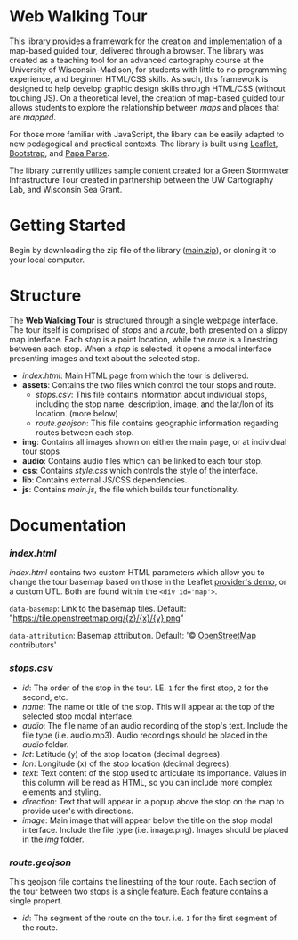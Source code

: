 # Web Walking Tour
This library provides a framework for the creation and implementation of a map-based guided tour, delivered through a browser. The library was created as a teaching tool for an advanced cartography course at the University of Wisconsin-Madison, for students with little to no programming experience, and beginner HTML/CSS skills. As such, this framework is designed to help develop graphic design skills through HTML/CSS (without touching JS). On a theoretical level, the creation of map-based guided tour allows students to explore the relationship between _maps_ and places that are _mapped_. 

For those more familiar with JavaScript, the libary can be easily adapted to new pedagogical and practical contexts. The library is built using [Leaflet](https://leafletjs.com/), [Bootstrap](https://getbootstrap.com/), and [Papa Parse](https://www.papaparse.com/). 

The library currently utilizes sample content created for a Green Stormwater Infrastructure Tour created in partnership between the UW Cartography Lab, and Wisconsin Sea Grant.

# Getting Started
Begin by downloading the zip file of the library ([main.zip](https://github.com/cartobaldrica/web-walking-tour/archive/refs/heads/main.zip)), or cloning it to your local computer.

# Structure
The __Web Walking Tour__ is structured through a single webpage interface. The tour itself is comprised of _stops_ and a _route_, both presented on a slippy map interface. Each _stop_ is a point location, while the _route_ is a linestring between each stop. When a _stop_ is selected, it opens a modal interface presenting images and text about the selected stop. 

- _index.html_: Main HTML page from which the tour is delivered.
- __assets__: Contains the two files which control the tour stops and route. 
    - _stops.csv_: This file contains information about individual stops, including the stop name, description, image, and the lat/lon of its location. (more below)
    - _route.geojson_: This file contains geographic information regarding routes between each stop.
- __img__: Contains all images shown on either the main page, or at individual tour stops
- __audio__: Contains audio files which can be linked to each tour stop.
- __css__: Contains _style.css_ which controls the style of the interface.
- __lib__: Contains external JS/CSS dependencies.
- __js__: Contains _main.js_, the file which builds tour functionality.

# Documentation

### _index.html_
_index.html_ contains two custom HTML parameters which allow you to change the tour basemap based on those in the Leaflet [provider's demo](https://leaflet-extras.github.io/leaflet-providers/preview/), or a custom UTL. Both are found within the `<div id='map'>`. 

`data-basemap`: Link to the basemap tiles. Default: "https://tile.openstreetmap.org/{z}/{x}/{y}.png"

`data-attribution`: Basemap attribution. Default: '&copy; <a href="https://www.openstreetmap.org/copyright">OpenStreetMap</a> contributors'

### _stops.csv_
- _id_: The order of the stop in the tour. I.E. `1` for the first stop, `2` for the second, etc. 
- _name_: The name or title of the stop. This will appear at the top of the selected stop modal interface. 
- _audio_: The file name of an audio recording of the stop's text. Include the file type (i.e. audio.mp3). Audio recordings should be placed in the _audio_ folder.  
- _lat_: Latitude (y) of the stop location (decimal degrees).
- _lon_: Longitude (x) of the stop location (decimal degrees).
- _text_: Text content of the stop used to articulate its importance. Values in this column will be read as HTML, so you can include more complex elements and styling. 
- _direction_: Text that will appear in a popup above the stop on the map to provide user's with directions. 
- _image_: Main image that will appear below the title on the stop modal interface. Include the file type (i.e. image.png). Images should be placed in the _img_ folder.

### _route.geojson_
This geojson file contains the linestring of the tour route. Each section of the tour between two stops is a single feature. Each feature contains a single propert.
- _id_: The segment of the route on the tour. i.e. `1` for the first segment of the route.


